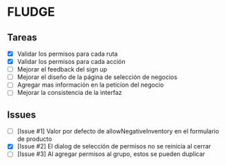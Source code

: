 # FLUDGE

## Tareas

- [x] Validar los permisos para cada ruta
- [x] Validar los permisos para cada acción
- [ ] Mejorar el feedback del sign up
- [ ] Mejorar el diseño de la página de selección de negocios
- [ ] Agregar mas información en la peticion del negocio
- [ ] Mejorar la consistencia de la interfaz

## Issues

- [ ] [Issue #1] Valor por defecto de allowNegativeInventory en el formulario de producto
- [x] [Issue #2] El dialog de selección de permisos no se reinicia al cerrar
- [ ] [Issue #3] Al agregar permisos al grupo, estos se pueden duplicar
